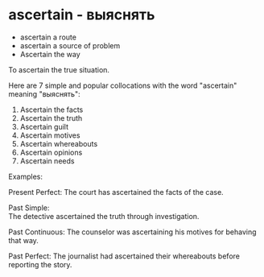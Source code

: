 # ascertain - выяснять




- ascertain a route
- ascertain a source of problem
- Ascertain the way

To ascertain the true situation.

 Here are 7 simple and popular collocations with the word "ascertain" meaning "выяснять":

1. Ascertain the facts
2. Ascertain the truth
3. Ascertain guilt 
4. Ascertain motives
5. Ascertain whereabouts   
6. Ascertain opinions
7. Ascertain needs

Examples:

Present Perfect:
The court has ascertained the facts of the case.  

Past Simple:  
The detective ascertained the truth through investigation.

Past Continuous:
The counselor was ascertaining his motives for behaving that way.

Past Perfect:
The journalist had ascertained their whereabouts before reporting the story.